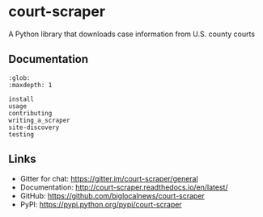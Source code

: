 # court-scraper

A Python library that downloads case information from U.S. county courts

## Documentation

```{toctree}
:glob:
:maxdepth: 1

install
usage
contributing
writing_a_scraper
site-discovery
testing
```

## Links

- Gitter for chat: https://gitter.im/court-scraper/general
- Documentation: http://court-scraper.readthedocs.io/en/latest/
- GitHub: https://github.com/biglocalnews/court-scraper
- PyPI: https://pypi.python.org/pypi/court-scraper

